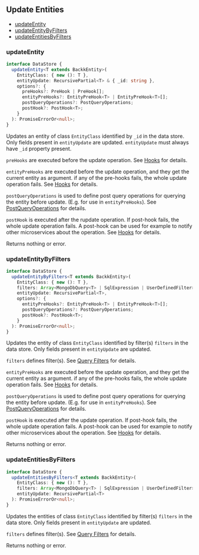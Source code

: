## Update Entities

- [updateEntity](#updateentity)
- [updateEntityByFilters](#updateentitybyfilters)
- [updateEntitiesByFilters](#updateentitiesbyfilters)

### <a name="updateentity"></a> updateEntity

```ts
interface DataStore {
  updateEntity<T extends BackkEntity>(
    EntityClass: { new (): T },
    entityUpdate: RecursivePartial<T> & { _id: string },
    options?: {
      preHooks?: PreHook | PreHook[];
      entityPreHooks?: EntityPreHook<T> | EntityPreHook<T>[];
      postQueryOperations?: PostQueryOperations;
      postHook?: PostHook<T>;
    }
  ): PromiseErrorOr<null>;
}
```

Updates an entity of class `EntityClass` identified by `_id` in the data store.
Only fields present in `entityUpdate` are updated. `entityUpdate` must always have `_id` property present.

`preHooks` are executed before the update operation. See [Hooks](HOOKS.MD) for details.

`entityPreHooks` are executed before the update operation, and they get the current entity as argument.
if any of the pre-hooks fails, the whole update operation fails. See [Hooks](HOOKS.MD) for details.

`postQueryOperations` is used to define post query operations for querying the entity before update. (E.g. for use in `entityPreHooks`). See [PostQueryOperations](POST_QUERY_OPERATIONS.MD) for details.

`postHook` is executed after the rupdate operation. If post-hook fails, the whole update operation fails. A post-hook can be used
for example to notify other microservices about the operation. See [Hooks](HOOKS.MD) for details.

Returns nothing or error.

### <a name="updateentitybyfilters"></a> updateEntityByFilters

```ts
interface DataStore {
  updateEntityByFilters<T extends BackkEntity>(
    EntityClass: { new (): T },
    filters: Array<MongoDbQuery<T> | SqlExpression | UserDefinedFilter> | Partial<T> | object,
    entityUpdate: RecursivePartial<T>,
    options?: {
      entityPreHooks?: EntityPreHook<T> | EntityPreHook<T>[];
      postQueryOperations?: PostQueryOperations;
      postHook?: PostHook<T>;
    }
  ): PromiseErrorOr<null>;
}
```

Updates the entity of class `EntityClass` identified by filter(s) `filters` in the data store.
Only fields present in `entityUpdate` are updated.

`filters` defines filter(s). See [Query Filters](QUERY_FILTERS.MD) for details.

`entityPreHooks` are executed before the update operation, and they get the current entity as argument.
if any of the pre-hooks fails, the whole update operation fails. See [Hooks](HOOKS.MD) for details.

`postQueryOperations` is used to define post query operations for querying the entity before update. (E.g. for use in `entityPreHooks`). See [PostQueryOperations](POST_QUERY_OPERATIONS.MD) for details.

`postHook` is executed after the update operation. If post-hook fails, the whole update operation fails. A post-hook can be used
for example to notify other microservices about the operation. See [Hooks](HOOKS.MD) for details.

Returns nothing or error.

### <a name="updateentitiesbyfilters"></a> updateEntitiesByFilters

```ts
interface DataStore {
  updateEntitiesByFilters<T extends BackkEntity>(
    EntityClass: { new (): T },
    filters: Array<MongoDbQuery<T> | SqlExpression | UserDefinedFilter> | Partial<T> | object,
    entityUpdate: RecursivePartial<T>
  ): PromiseErrorOr<null>;
}
```

Updates the entities of class `EntityClass` identified by filter(s) `filters` in the data store.
Only fields present in `entityUpdate` are updated.

`filters` defines filter(s). See [Query Filters](QUERY_FILTERS.MD) for details.

Returns nothing or error.
